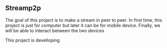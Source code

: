 ## Streamp2p

<p>The goal of this project is to make a stream in peer to peer. In first time, this project is just for computer but later it can be for mobile device. Finally, we will be able to interact between the two devices</p>

<p>This project is develloping</p>